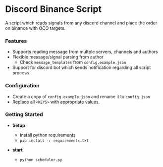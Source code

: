 # Discord Binance Script

A script which reads signals from any discord channel and place the order on binance with OCO targets.

### Features

- Supports reading message from multple servers, channels and authors
- Flexible message/signal parsing from author 
  - Check `message_templates` from `config.example.json`
- Support for discord bot which sends notification regarding all script process.

### Configuration

- Create a copy of `config.example.json` and rename it to `config.json`
- Replace all `<KEYS>` with appropriate values.

### Getting Started

- **Setup**
    - Install python requirements
    - `pip install -r requirements.txt`

- **start**
    - `python scheduler.py`